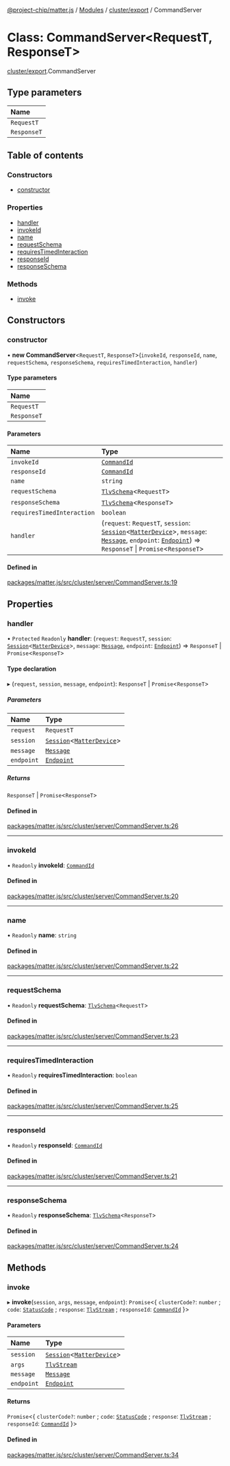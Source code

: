 [@project-chip/matter.js](../README.md) / [Modules](../modules.md) / [cluster/export](../modules/cluster_export.md) / CommandServer

# Class: CommandServer<RequestT, ResponseT\>

[cluster/export](../modules/cluster_export.md).CommandServer

## Type parameters

| Name |
| :------ |
| `RequestT` |
| `ResponseT` |

## Table of contents

### Constructors

- [constructor](cluster_export.CommandServer.md#constructor)

### Properties

- [handler](cluster_export.CommandServer.md#handler)
- [invokeId](cluster_export.CommandServer.md#invokeid)
- [name](cluster_export.CommandServer.md#name)
- [requestSchema](cluster_export.CommandServer.md#requestschema)
- [requiresTimedInteraction](cluster_export.CommandServer.md#requirestimedinteraction)
- [responseId](cluster_export.CommandServer.md#responseid)
- [responseSchema](cluster_export.CommandServer.md#responseschema)

### Methods

- [invoke](cluster_export.CommandServer.md#invoke)

## Constructors

### constructor

• **new CommandServer**<`RequestT`, `ResponseT`\>(`invokeId`, `responseId`, `name`, `requestSchema`, `responseSchema`, `requiresTimedInteraction`, `handler`)

#### Type parameters

| Name |
| :------ |
| `RequestT` |
| `ResponseT` |

#### Parameters

| Name | Type |
| :------ | :------ |
| `invokeId` | [`CommandId`](../modules/datatype_export.md#commandid) |
| `responseId` | [`CommandId`](../modules/datatype_export.md#commandid) |
| `name` | `string` |
| `requestSchema` | [`TlvSchema`](tlv_export.TlvSchema.md)<`RequestT`\> |
| `responseSchema` | [`TlvSchema`](tlv_export.TlvSchema.md)<`ResponseT`\> |
| `requiresTimedInteraction` | `boolean` |
| `handler` | (`request`: `RequestT`, `session`: [`Session`](../interfaces/session_export.Session.md)<[`MatterDevice`](export._internal_.MatterDevice.md)\>, `message`: [`Message`](../interfaces/codec_export.Message.md), `endpoint`: [`Endpoint`](device_export.Endpoint.md)) => `ResponseT` \| `Promise`<`ResponseT`\> |

#### Defined in

[packages/matter.js/src/cluster/server/CommandServer.ts:19](https://github.com/project-chip/matter.js/blob/b7330d72/packages/matter.js/src/cluster/server/CommandServer.ts#L19)

## Properties

### handler

• `Protected` `Readonly` **handler**: (`request`: `RequestT`, `session`: [`Session`](../interfaces/session_export.Session.md)<[`MatterDevice`](export._internal_.MatterDevice.md)\>, `message`: [`Message`](../interfaces/codec_export.Message.md), `endpoint`: [`Endpoint`](device_export.Endpoint.md)) => `ResponseT` \| `Promise`<`ResponseT`\>

#### Type declaration

▸ (`request`, `session`, `message`, `endpoint`): `ResponseT` \| `Promise`<`ResponseT`\>

##### Parameters

| Name | Type |
| :------ | :------ |
| `request` | `RequestT` |
| `session` | [`Session`](../interfaces/session_export.Session.md)<[`MatterDevice`](export._internal_.MatterDevice.md)\> |
| `message` | [`Message`](../interfaces/codec_export.Message.md) |
| `endpoint` | [`Endpoint`](device_export.Endpoint.md) |

##### Returns

`ResponseT` \| `Promise`<`ResponseT`\>

#### Defined in

[packages/matter.js/src/cluster/server/CommandServer.ts:26](https://github.com/project-chip/matter.js/blob/b7330d72/packages/matter.js/src/cluster/server/CommandServer.ts#L26)

___

### invokeId

• `Readonly` **invokeId**: [`CommandId`](../modules/datatype_export.md#commandid)

#### Defined in

[packages/matter.js/src/cluster/server/CommandServer.ts:20](https://github.com/project-chip/matter.js/blob/b7330d72/packages/matter.js/src/cluster/server/CommandServer.ts#L20)

___

### name

• `Readonly` **name**: `string`

#### Defined in

[packages/matter.js/src/cluster/server/CommandServer.ts:22](https://github.com/project-chip/matter.js/blob/b7330d72/packages/matter.js/src/cluster/server/CommandServer.ts#L22)

___

### requestSchema

• `Readonly` **requestSchema**: [`TlvSchema`](tlv_export.TlvSchema.md)<`RequestT`\>

#### Defined in

[packages/matter.js/src/cluster/server/CommandServer.ts:23](https://github.com/project-chip/matter.js/blob/b7330d72/packages/matter.js/src/cluster/server/CommandServer.ts#L23)

___

### requiresTimedInteraction

• `Readonly` **requiresTimedInteraction**: `boolean`

#### Defined in

[packages/matter.js/src/cluster/server/CommandServer.ts:25](https://github.com/project-chip/matter.js/blob/b7330d72/packages/matter.js/src/cluster/server/CommandServer.ts#L25)

___

### responseId

• `Readonly` **responseId**: [`CommandId`](../modules/datatype_export.md#commandid)

#### Defined in

[packages/matter.js/src/cluster/server/CommandServer.ts:21](https://github.com/project-chip/matter.js/blob/b7330d72/packages/matter.js/src/cluster/server/CommandServer.ts#L21)

___

### responseSchema

• `Readonly` **responseSchema**: [`TlvSchema`](tlv_export.TlvSchema.md)<`ResponseT`\>

#### Defined in

[packages/matter.js/src/cluster/server/CommandServer.ts:24](https://github.com/project-chip/matter.js/blob/b7330d72/packages/matter.js/src/cluster/server/CommandServer.ts#L24)

## Methods

### invoke

▸ **invoke**(`session`, `args`, `message`, `endpoint`): `Promise`<{ `clusterCode?`: `number` ; `code`: [`StatusCode`](../enums/protocol_interaction_export.StatusCode.md) ; `response`: [`TlvStream`](../modules/tlv_export.md#tlvstream) ; `responseId`: [`CommandId`](../modules/datatype_export.md#commandid)  }\>

#### Parameters

| Name | Type |
| :------ | :------ |
| `session` | [`Session`](../interfaces/session_export.Session.md)<[`MatterDevice`](export._internal_.MatterDevice.md)\> |
| `args` | [`TlvStream`](../modules/tlv_export.md#tlvstream) |
| `message` | [`Message`](../interfaces/codec_export.Message.md) |
| `endpoint` | [`Endpoint`](device_export.Endpoint.md) |

#### Returns

`Promise`<{ `clusterCode?`: `number` ; `code`: [`StatusCode`](../enums/protocol_interaction_export.StatusCode.md) ; `response`: [`TlvStream`](../modules/tlv_export.md#tlvstream) ; `responseId`: [`CommandId`](../modules/datatype_export.md#commandid)  }\>

#### Defined in

[packages/matter.js/src/cluster/server/CommandServer.ts:34](https://github.com/project-chip/matter.js/blob/b7330d72/packages/matter.js/src/cluster/server/CommandServer.ts#L34)
